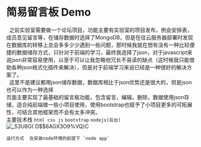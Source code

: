 # 简易留言板 Demo
&nbsp;&nbsp;之前实验室需要做一个论坛项目，功能主要有实验室的项目发布，例会安排表，成员意见留言等，在储存数据时选择了MongoDB，但是在往云服务器部署时发现在数据库的转移上总会多多少少遇到一些问题，那时候我就在想有没有一种比较便捷的数据储存方式，只针对于前端的学习，最终我选择了json，对于javascript来说json非常容易使用，以至于可以让我忽略他冗长不易读的缺点（这时候我只能借助各种json格式化插件来解决），但是对于前端学习来说已经是一种很好的解决方案了。<br>
&nbsp;&nbsp;这里不是建议都用json储存数据，数据库相比于json优势还是很大的，但是json也可以作为一种选择<br>
 页面主要实现了最基础的留言板功能，包含留言，编辑，删除，数据使用json存储，适合纯前端做一些小项目使用，使用bootstrap也赋予了小项目更多的可拓展性，可结合其他框架而不会有太多冲突。<br>
    主要技术栈  `html css js` `bootstrap` `nodejs(后台)`<br>
![_53U8G( D$$6AGX3O9%VQ}C](https://user-images.githubusercontent.com/79557958/162122517-47fa0cbf-1736-4f48-9342-aa6c15cfa063.png)

    运行方式  在安装node环境的前提下 `node app`
   

    

